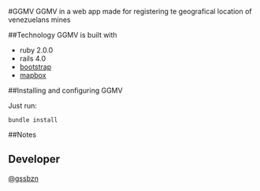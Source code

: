 #GGMV
GGMV in a web app made for registering te geografical location of venezuelans mines

##Technology
GGMV is built with

* ruby 2.0.0
* rails 4.0
* [bootstrap](http://getbootstrap.com/)
* [mapbox](https://www.mapbox.com/)

##Installing and configuring GGMV

Just run:

    bundle install

##Notes

## Developer
[@gssbzn](https://twitter.com/gssbzn)
